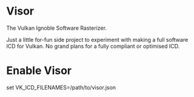 # Visor

The Vulkan Ignoble Software Rasterizer.

Just a little for-fun side project to experiment with making a full software ICD for Vulkan. No grand plans for a fully compliant or optimised ICD.

# Enable Visor

set VK_ICD_FILENAMES=/path/to/visor.json

